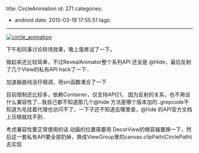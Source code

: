 title: CircleAnimation
id: 271
categories:
  - android
date: 2015-03-19 17:55:51
tags:
---

[![circle_animation](http://dk-exp.com/wp-content/uploads/2015/03/circle_animation.gif)](http://dk-exp.com/wp-content/uploads/2015/03/circle_animation.gif)



下午和同事讨论转场效果，晚上蛋疼试了一下。

做起来还比较简单，不过RevealAnimator整个系列API 还全是 @Hide，最后反射了几个View的私有API hack了一下..


加速器曲线没仔细调，用sin函数凑合了一下


目前限制还比较多，依赖Container，仅支持API21， 因为反射的关系，也不用谈什么兼容性了...我自己都不知道那几个@hide 方法是哪个版本加的..grepcode不知道为毛挂着代理也访问不了，一下子还不知道去哪里查，@hide 的API官方文档上压根就找不到..


考虑兼容性要正常使用的话 动画的位置需要用 DecorView的根容器置换一下，然后这一套私有API要全部扔掉，换成ViewGroup里的canvas<span class="pl-k">.</span>clipPath(CirclePath)去实现
